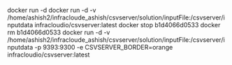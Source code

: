 docker run -d 
docker run -d -v /home/ashish2/infracloude_ashish/csvserver/solution/inputFile:/csvserver/inputdata infracloudio/csvserver:latest
docker stop b1d4066d0533
docker rm b1d4066d0533
docker run -d -v /home/ashish2/infracloude_ashish/csvserver/solution/inputFile:/csvserver/inputdata -p 9393:9300 -e CSVSERVER_BORDER=orange infracloudio/csvserver:latest

